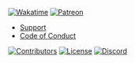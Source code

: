 [![Wakatime](https://wakatime.com/badge/github/Wixonic/OBSWidgets.svg?style=flat)](https://wakatime.com/badge/github/Wixonic/OBSWidgets) [![Patreon](https://img.shields.io/badge/Patreon-black?style=flat&logo=patreon)](https://patreon.com/Wixonic)

- [Support](https://github.com/Wixonic/OBSWidgets/blob/Default/.github/SUPPORT.md)
- [Code of Conduct](https://github.com/Wixonic/OBSWidgets/blob/Default/.github/CODE_OF_CONDUCT.md)

[![Contributors](https://img.shields.io/github/contributors/Wixonic/OBSWidgets?color=%2308F&label=Contributors)](https://github.com/Wixonic/OBSWidgets/blob/Default/.github/CONTRIBUTING.md)
[![License](https://img.shields.io/badge/License-Wix%20General%20License-%23555.svg)](https://github.com/Wixonic/OBSWidgets/blob/Default/LICENSE)
[![Discord](https://img.shields.io/discord/1020663521530351627?logo=discord&logoColor=94ABFC&label=Discord&color=7289DA)](https://go.wixonic.fr/discord)
